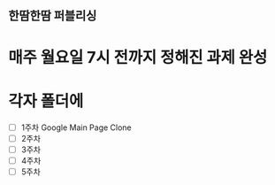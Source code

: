 ## 한땀한땀 퍼블리싱

# 매주 월요일 7시 전까지 정해진 과제 완성
# 각자 폴더에 



-[ ] 1주차 Google Main Page Clone
-[ ] 2주차 
-[ ] 3주차
-[ ] 4주차
-[ ] 5주차
